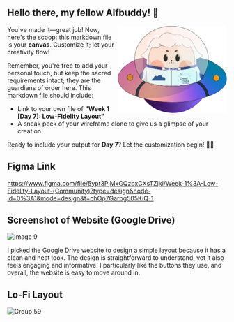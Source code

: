 ## Hello there, my fellow Alfbuddy! 💖

<img align="right" width="250px" src="../../assets/alf/alf-ufo.png">

You've made it—great job! Now, here's the scoop: this markdown file is your **canvas**. Customize it; let your creativity flow!

Remember, you're free to add your personal touch, but keep the sacred requirements intact; they are the guardians of order here. This markdown file should include:
- Link to your own file of **"Week 1 [Day 7]: Low-Fidelity Layout"**
- A sneak peek of your wireframe clone to give us a glimpse of your creation


Ready to include your output for **Day 7**? Let the customization begin! 🚀✨

<!-- You may now delete and modify the content of this file -->

## Figma Link
https://www.figma.com/file/5ypt3PjMxGQzbxCXsTZjki/Week-1%3A-Low-Fidelity-Layout-(Community)?type=design&node-id=0%3A1&mode=design&t=chOp7Garbg505KiQ-1

## Screenshot of Website (Google Drive)
![image 9](https://github.com/vang-o-gh/AWSCC-CodeQuest-UI-UX/assets/143880834/71920981-277c-49b6-8e90-ffc5b309889b)

I picked the Google Drive website to design a simple layout because it has a clean and neat look. The design is straightforward to understand, yet it also feels engaging and informative. I particularly like the buttons they use, and overall, the website is easy to move around in.

## Lo-Fi Layout
![Group 59](https://github.com/vang-o-gh/AWSCC-CodeQuest-UI-UX/assets/143880834/f6b1f24f-15b8-4a76-98ef-8a80605b4206)
